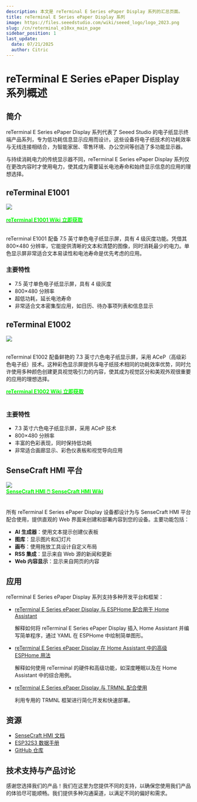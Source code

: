 ```yaml
---
description: 本文是 reTerminal E Series ePaper Display 系列的汇总页面。
title: reTerminal E Series ePaper Display 系列
image: https://files.seeedstudio.com/wiki/seeed_logo/logo_2023.png
slug: /cn/reterminal_e10xx_main_page
sidebar_position: 1
last_update:
  date: 07/21/2025
  author: Citric
---
```


# reTerminal E Series ePaper Display 系列概述

## 简介

reTerminal E Series ePaper Display 系列代表了 Seeed Studio 的电子纸显示终端产品系列，专为低功耗信息显示应用而设计。这些设备将电子纸技术的功耗效率与无线连接相结合，为智能家居、零售环境、办公空间等创造了多功能显示器。

与持续消耗电力的传统显示器不同，reTerminal E Series ePaper Display 系列仅在更改内容时才使用电力，使其成为需要延长电池寿命和始终显示信息的应用的理想选择。


## reTerminal E1001

<div style={{textAlign:'center'}}><img src="https://files.seeedstudio.com/wiki/reterminal_e10xx/img/24.jpg" style={{width:700, height:'auto'}}/></div><br />

<div class="get_one_now_container" style={{textAlign: 'center'}}>
  <a class="get_one_now_item" href="https://wiki.seeedstudio.com/cn/getting_started_with_reterminal_e1001" target="_blank" rel="noopener noreferrer">
    <strong><span><font color={'FFFFFF'} size={"4"}>reTerminal E1001 Wiki</font></span></strong>
  </a>
  <a class="get_one_now_item" href="/cn/reterminal_e10xx_main_page" target="_blank" rel="noopener noreferrer">
    <strong><span><font color={'FFFFFF'} size={"4"}>立即获取</font></span></strong>
  </a>
</div><br />

reTerminal E1001 配备 7.5 英寸单色电子纸显示屏，具有 4 级灰度功能。凭借其 800×480 分辨率，它能提供清晰的文本和清楚的图像，同时消耗最少的电力。单色显示屏非常适合文本易读性和电池寿命是优先考虑的应用。

### 主要特性

- 7.5 英寸单色电子纸显示屏，具有 4 级灰度
- 800×480 分辨率
- 超低功耗，延长电池寿命
- 非常适合文本密集型应用，如日历、待办事项列表和信息显示

## reTerminal E1002

<div style={{textAlign:'center'}}><img src="https://files.seeedstudio.com/wiki/reterminal_e10xx/img/25.jpg" style={{width:700, height:'auto'}}/></div><br />

reTerminal E1002 配备鲜艳的 7.3 英寸六色电子纸显示屏，采用 ACeP（高级彩色电子纸）技术。这种彩色显示屏提供与电子纸技术相同的功耗效率优势，同时允许使用多种颜色创建更具视觉吸引力的内容，使其成为视觉区分和美观外观很重要的应用的理想选择。

<div class="get_one_now_container" style={{textAlign: 'center'}}>
  <a class="get_one_now_item" href="https://wiki.seeedstudio.com/cn/getting_started_with_reterminal_e1002" target="_blank" rel="noopener noreferrer">
    <strong><span><font color={'FFFFFF'} size={"4"}>reTerminal E1002 Wiki</font></span></strong>
  </a>
  <a class="get_one_now_item" href="/cn/reterminal_e10xx_main_page" target="_blank" rel="noopener noreferrer">
    <strong><span><font color={'FFFFFF'} size={"4"}>立即获取</font></span></strong>
  </a>
</div><br />

### 主要特性

- 7.3 英寸六色电子纸显示屏，采用 ACeP 技术
- 800×480 分辨率
- 丰富的色彩表现，同时保持低功耗
- 非常适合画廊显示、彩色仪表板和视觉导向应用

## SenseCraft HMI 平台

<div style={{textAlign:'center'}}><img src="https://files.seeedstudio.com/wiki/reterminal_e10xx/img/23.png" style={{width:1000, height:'auto'}}/></div>

<div class="get_one_now_container" style={{textAlign: 'center'}}>
    <a class="get_one_now_item" href="https://sensecraft.seeed.cc/hmi" target="_blank" rel="noopener noreferrer">
            <strong><span><font color={'FFFFFF'} size={"4"}> SenseCraft HMI 🖱️</font></span></strong>
    </a>
    <a class="get_one_now_item" href="https://wiki.seeedstudio.com/cn/sensecraft_hmi_overview" target="_blank" rel="noopener noreferrer">
            <strong><span><font color={'FFFFFF'} size={"4"}> SenseCraft HMI Wiki</font></span></strong>
  </a>
</div><br />

所有 reTerminal E Series ePaper Display 设备都设计为与 SenseCraft HMI 平台配合使用，提供直观的 Web 界面来创建和部署内容到您的设备。主要功能包括：

- **AI 生成器**：使用文本提示创建仪表板
- **图库**：显示图片和幻灯片
- **画布**：使用拖放工具设计自定义布局
- **RSS 集成**：显示来自 Web 源的新闻和更新
- **Web 内容显示**：显示来自网页的内容

## 应用

reTerminal E Series ePaper Display 系列支持多种开发平台和框架：

- [reTerminal E Series ePaper Display 与 ESPHome 配合用于 Home Assistant](https://wiki.seeedstudio.com/cn/reterminal_e10xx_with_esphome)

  解释如何将 reTerminal E Series ePaper Display 插入 Home Assistant 并编写简单程序，通过 YAML 在 ESPHome 中绘制简单图形。

- [reTerminal E Series ePaper Display 在 Home Assistant 中的高级 ESPHome 用法](https://wiki.seeedstudio.com/cn/reterminal_e10xx_with_esphome_advanced)

  解释如何使用 reTerminal 的硬件和高级功能，如深度睡眠以及在 Home Assistant 中的综合用例。

- [reTerminal E Series ePaper Display 与 TRMNL 配合使用](https://wiki.seeedstudio.com/cn/reterminal_e10xx_trmnl)

  利用专用的 TRMNL 框架进行简化开发和快速部署。

<!-- - [GxEPD2 Library Support](https://wiki.seeedstudio.com/cn/reTerminal_GxEPD2)
Leverage the powerful GxEPD2 library for advanced ePaper display control and rendering.

- [LVGL + SquareLine Studio](https://wiki.seeedstudio.com/cn/reTerminal_LVGL_SquareLine)
Create rich graphical interfaces using LVGL and the visual SquareLine Studio designer. -->

## 资源

- [SenseCraft HMI 文档](/cn/reterminal_e10xx_main_page)
- [ESP32S3 数据手册](/cn/reterminal_e10xx_main_page)
- [GitHub 仓库](/cn/reterminal_e10xx_main_page)

## 技术支持与产品讨论

感谢您选择我们的产品！我们在这里为您提供不同的支持，以确保您使用我们产品的体验尽可能顺畅。我们提供多种沟通渠道，以满足不同的偏好和需求。

<div class="table-center">
  <div class="button_tech_support_container">
  <a href="https://forum.seeedstudio.com/" class="button_forum"></a> 
  <a href="https://www.seeedstudio.com/contacts" class="button_email"></a>
  </div>

  <div class="button_tech_support_container">
  <a href="https://discord.gg/eWkprNDMU7" class="button_discord"></a> 
  <a href="https://github.com/Seeed-Studio/wiki-documents/discussions/69" class="button_discussion"></a>
  </div>
</div>